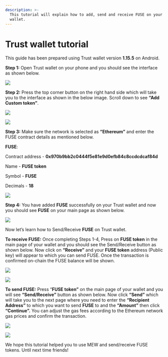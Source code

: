 ```yaml
---
description: >-
  This tutorial will explain how to add, send and receive FUSE on your Trust
  wallet.
---
```


# Trust wallet tutorial

This guide has been prepared using Trust wallet version **1.15.5** on Android. 

**Step 1:** Open Trust wallet on your phone and you should see the interface as shown below. 

![](../../.gitbook/assets/0.jpeg)

**Step 2:** Press the top corner button on the right hand side which will take you to the interface as shown in the below image. Scroll down to see **“Add Custom token”**.

![](../../.gitbook/assets/2-1.jpg)

![](../../.gitbook/assets/2-2.jpg)

**Step 3:** Make sure the network is selected as **“Ethereum”** and enter the FUSE contract details as mentioned below.

**FUSE**:

Contract address - **0x970b9bb2c0444f5e81e9d0efb84c8ccdcdcaf84d**

Name - **FUSE token**

Symbol - **FUSE**

Decimals - **18**

![](../../.gitbook/assets/3%20%281%29.jpeg)

**Step 4:** You have added **FUSE** successfully on your Trust wallet and now you should see **FUSE** on your main page as shown below.

![](../../.gitbook/assets/4-1.jpg)

Now let’s learn how to Send/Receive **FUSE** on Trust wallet.

**To receive FUSE:** Once completing Steps 1-4, Press on **FUSE token** in the main page of your wallet and you should see the Send/Receive button as shown below. Now click on **“Receive”** and your **FUSE token** address \(Public key\) will appear to which you can send FUSE. Once the transaction is confirmed on-chain the FUSE balance will be shown.

![](../../.gitbook/assets/5-1.jpg)

![](../../.gitbook/assets/5-2.jpg)

**To send FUSE:** Press “**FUSE token”** on the main page of your wallet and you will see **“Send/Receive”** button as shown below. Now click **“Send”** which will take you to the next page where you need to enter the **“Recipient Address”** to which you want to send **FUSE** to and the **“Amount”** then click **“Continue”.** You can adjust the gas fees according to the Ethereum network gas prices and confirm the transaction.

![](../../.gitbook/assets/6-1.jpg)

![](../../.gitbook/assets/6-2.jpg)

We hope this tutorial helped you to use MEW and send/receive FUSE tokens. Until next time friends!

